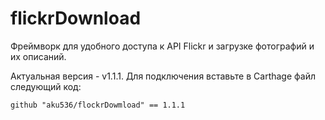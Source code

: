 flickrDownload
===
Фреймворк для удобного доступа к API Flickr и загрузке фотографий и их описаний.

Актуальная версия - v1.1.1. Для подключения вставьте в Carthage файл следующий код:

`github "aku536/flockrDowmload" == 1.1.1`
